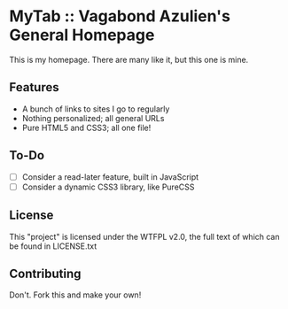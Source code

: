 # MyTab :: Vagabond Azulien's General Homepage

This is my homepage. There are many like it, but this one is mine.

## Features

- A bunch of links to sites I go to regularly
- Nothing personalized; all general URLs
- Pure HTML5 and CSS3; all one file!

## To-Do

- [ ] Consider a read-later feature, built in JavaScript
- [ ] Consider a dynamic CSS3 library, like PureCSS

## License

This "project" is licensed under the WTFPL v2.0, the full text of which can be
found in LICENSE.txt

## Contributing

Don't. Fork this and make your own!
